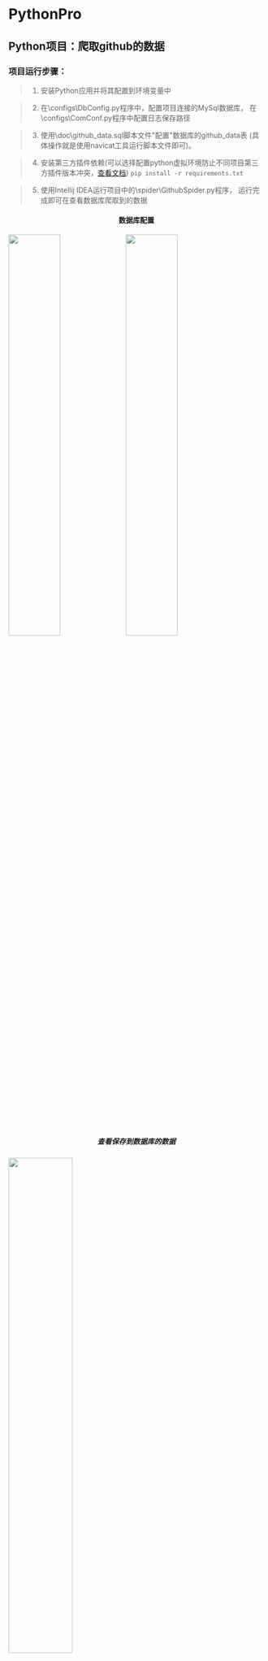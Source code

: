 # PythonPro

## Python项目：爬取github的数据
### 项目运行步骤：

> 1. 安装Python应用并将其配置到环境变量中

> 2. 在\configs\DbConfig.py程序中，配置项目连接的MySql数据库，
      在\configs\ComConf.py程序中配置日志保存路径

> 3. 使用\doc\github_data.sql脚本文件"配置"数据库的github_data表
      (具体操作就是使用navicat工具运行脚本文件即可)。

> 4. 安装第三方插件依赖(可以选择配置python虚拟环境防止不同项目第三方插件版本冲突，[查看文档][1])
    ```pip install -r requirements.txt```

> 5. 使用Intellij IDEA运行项目中的\spider\GithubSpider.py程序，
      运行完成即可在查看数据库爬取到的数据

  [1]: https://github.com/yueyue10/PythonPro/blob/master/Python.md


<div>
<h4 align="center">数据库配置</h4>
<img src="https://github.com/yueyue10/PythonPro/raw/master/doc/pic_sql_design.png" width="45%"  />
<img src="https://github.com/yueyue10/PythonPro/raw/master/doc/DbConfig.png" width="45%"  />
<h5 align="center">查看保存到数据库的数据</h5>
<img align="center" src="https://github.com/yueyue10/PythonPro/raw/master/doc/pic_sql.png" width="50%"  />
</div>